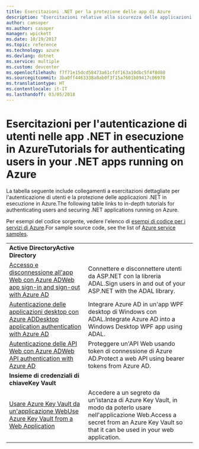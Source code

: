 ```yaml
---
title: Esercitazioni .NET per la protezione delle app di Azure
description: "Esercitazioni relative alla sicurezza delle applicazioni e alla gestione delle identità nelle app .NET in esecuzione in Azure."
author: camsoper
ms.author: casoper
manager: wpickett
ms.date: 10/19/2017
ms.topic: reference
ms.technology: azure
ms.devlang: dotnet
ms.service: multiple
ms.custom: devcenter
ms.openlocfilehash: f7f71e15dcd58473a61cfdf163a10dbc5f4f8d80
ms.sourcegitcommit: 3ba0ff4463338a0ab0f3f15a7601b89417c06970
ms.translationtype: HT
ms.contentlocale: it-IT
ms.lasthandoff: 03/05/2018
---
```

# <a name="tutorials-for-authenticating-users-in-your-net-apps-running-on-azure"></a><span data-ttu-id="9f8a5-103">Esercitazioni per l'autenticazione di utenti nelle app .NET in esecuzione in Azure</span><span class="sxs-lookup"><span data-stu-id="9f8a5-103">Tutorials for authenticating users in your .NET apps running on Azure</span></span>

<span data-ttu-id="9f8a5-104">La tabella seguente include collegamenti a esercitazioni dettagliate per l'autenticazione di utenti e la protezione delle applicazioni .NET in esecuzione in Azure.</span><span class="sxs-lookup"><span data-stu-id="9f8a5-104">The following table links to in-depth tutorials for authenticating users and securing .NET applications running on Azure.</span></span>

<span data-ttu-id="9f8a5-105">Per esempi del codice sorgente, vedere l'elenco di [esempi di codice per i servizi di Azure](https://azure.microsoft.com/resources/samples/?platform=dotnet).</span><span class="sxs-lookup"><span data-stu-id="9f8a5-105">For sample source code, see the list of [Azure service samples](https://azure.microsoft.com/resources/samples/?platform=dotnet).</span></span>

| | |
|---|---|
|<span data-ttu-id="9f8a5-106">**Active Directory**</span><span class="sxs-lookup"><span data-stu-id="9f8a5-106">**Active Directory**</span></span>||
| <span data-ttu-id="9f8a5-107">[Accesso e disconnessione all'app Web con Azure AD][1]</span><span class="sxs-lookup"><span data-stu-id="9f8a5-107">[Web app sign-in and sign-out with Azure AD][1]</span></span> | <span data-ttu-id="9f8a5-108">Connettere e disconnettere utenti da ASP.NET con la libreria ADAL.</span><span class="sxs-lookup"><span data-stu-id="9f8a5-108">Sign users in and out of your ASP.NET with the ADAL library.</span></span>
| <span data-ttu-id="9f8a5-109">[Autenticazione delle applicazioni desktop con Azure AD][2]</span><span class="sxs-lookup"><span data-stu-id="9f8a5-109">[Desktop application authentication with Azure AD][2]</span></span>| <span data-ttu-id="9f8a5-110">Integrare Azure AD in un'app WPF desktop di Windows con ADAL.</span><span class="sxs-lookup"><span data-stu-id="9f8a5-110">Integrate Azure AD into a Windows Desktop WPF app using ADAL.</span></span> | 
| <span data-ttu-id="9f8a5-111">[Autenticazione delle API Web con Azure AD][3]</span><span class="sxs-lookup"><span data-stu-id="9f8a5-111">[Web API authentication with Azure AD][3]</span></span> | <span data-ttu-id="9f8a5-112">Proteggere un'API Web usando token di connessione di Azure AD.</span><span class="sxs-lookup"><span data-stu-id="9f8a5-112">Protect a web API using bearer tokens from Azure AD.</span></span> |
|<span data-ttu-id="9f8a5-113">**Insieme di credenziali di chiave**</span><span class="sxs-lookup"><span data-stu-id="9f8a5-113">**Key Vault**</span></span>||
| <span data-ttu-id="9f8a5-114">[Usare Azure Key Vault da un'applicazione Web][4]</span><span class="sxs-lookup"><span data-stu-id="9f8a5-114">[Use Azure Key Vault from a Web Application][4]</span></span> | <span data-ttu-id="9f8a5-115">Accedere a un segreto da un'istanza di Azure Key Vault, in modo da poterlo usare nell'applicazione Web.</span><span class="sxs-lookup"><span data-stu-id="9f8a5-115">Access a secret from an Azure Key Vault so that it can be used in your web application.</span></span> | 

[1]: /azure/active-directory/develop/active-directory-devquickstarts-webapp-dotnet
[2]: /azure/active-directory/develop/active-directory-devquickstarts-dotnet
[3]: /azure/active-directory/develop/active-directory-devquickstarts-webapi-dotnet
[4]: /azure/key-vault/key-vault-use-from-web-application